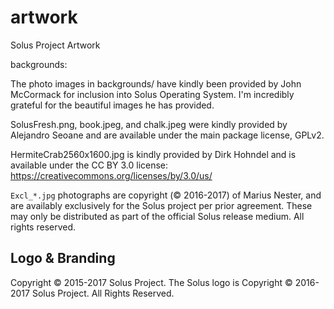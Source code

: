 artwork
=======

Solus Project Artwork


backgrounds:

The photo images in backgrounds/ have kindly been provided by John McCormack
for inclusion into Solus Operating System. I'm incredibly grateful for the beautiful
images he has provided.

SolusFresh.png, book.jpeg, and chalk.jpeg were kindly provided by
Alejandro Seoane and are available under the main package license, GPLv2.

HermiteCrab2560x1600.jpg is kindly provided by Dirk Hohndel and is available
under the CC BY 3.0 license:
https://creativecommons.org/licenses/by/3.0/us/

`Excl_*.jpg` photographs are copyright (© 2016-2017) of Marius Nester, and are availably
exclusively for the Solus project per prior agreement.
These may only be distributed as part of the official Solus release medium.
All rights reserved.
 
Logo & Branding
----------------

Copyright © 2015-2017 Solus Project.
The Solus logo is Copyright © 2016-2017 Solus Project. All Rights Reserved.
